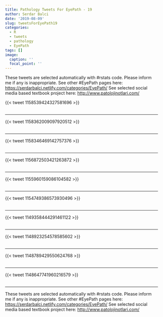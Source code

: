 ```yaml
---
title: Pathology Tweets For EyePath - 19
author: Serdar Balci
date: '2019-08-09'
slug: tweetsForEyePath19
categories:
  - R
  - tweets
  - pathology
  - EyePath
tags: []
image:
  caption: ''
  focal_point: ''
---
```



These tweets are selected automatically with #rstats code. Please inform me if any is inappropriate.
See other #EyePath pages here: https://serdarbalci.netlify.com/categories/EyePath/ 
See selected social media based textbook project here: http://www.patolojinotlari.com/

{{< tweet 1158539424327581696 >}}
<br>
<br>
<hr>
{{< tweet 1158362009097920512 >}}
<br>
<br>
<hr>
{{< tweet 1158346469142757376 >}}
<br>
<br>
<hr>
{{< tweet 1156872503421263872 >}}
<br>
<br>
<hr>
{{< tweet 1155960159086104582 >}}
<br>
<br>
<hr>
{{< tweet 1154749386573930496 >}}
<br>
<br>
<hr>
{{< tweet 1149358444291461122 >}}
<br>
<br>
<hr>
{{< tweet 1148923254578585602 >}}
<br>
<br>
<hr>
{{< tweet 1148789429550624768 >}}
<br>
<br>
<hr>
{{< tweet 1148647741960216579 >}}
<br>
<br>
<hr>


These tweets are selected automatically with #rstats code. Please inform me if any is inappropriate.
See other #EyePath pages here: https://serdarbalci.netlify.com/categories/EyePath/ 
See selected social media based textbook project here: http://www.patolojinotlari.com/
